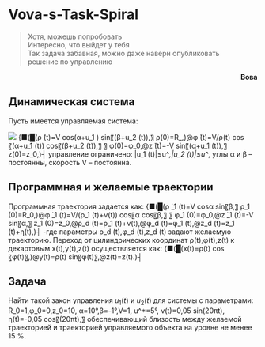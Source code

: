 # Vova-s-Task-Spiral

>Хотя, можешь попробовать  
>Интересно, что выйдет у тебя  
>Так задача забавная, можно даже наверн опубликовать  
>решение по управлению  

**<p align="right">Вова</p>**
## Динамическая система  

Пусть имеется управляемая система:

![](//http://latex.numberempire.com/render?%5Cleft%5C%7B%5Cbegin%7Bmatrix%7D%0A%5Cdot%7B%5Crho%7D%28t%29%3DV%5Ccos%28%5Calpha%2Bu_1%28t%29%29sin%28%5Cbeta%2Bu_2%28t%29%29%2C%20%5Crho%280%29%3DR_0%2C%0A%5C%5C%20%0A%5Cdot%7B%5Cphi%7D%28t%29%3D%5Cdfrac%7BV%7D%7B%5Crho%28t%29%7Dcos%28%5Calpha%2Bu_1%28t%29%29cos%28%5Cbeta%2Bu_2%28t%29%29%2C%20%5Cphi%280%29%3D%5Cphi_0%2C%0A%5C%5C%0A%5Cdot%7Bz%7D%28t%29%3D-Vsin%28%5Calpha%2Bu_1%28t%29%29%2C%20z%280%29%3Dz_0.%0A%5Cend%7Bmatrix%7D%5Cright.&sig=72731c962180807bdec9220e9ab9b0e6)
{■(█(ρ ̇(t)=V cos⁡(α+u_1 )  sin⁡〖(β+u_2 (t)),〗  ρ(0)=R_,)@φ ̇(t)=V/ρ(t)   cos⁡〖(α+u_1 (t))  cos⁡〖(β+u_2 (t)),〗 〗  φ(0)=φ_0,@z ̇(t)=-V sin⁡〖(α+u_1 (t)),〗  z(0)=z_0,)┤
управление ограничено: |u_1 (t)|≤u^*,|u_2 (t)|≤u^*,
углы α и β – постоянны, скорость V – постоянна.

## Программная и желаемые траектории  

Программная траектория задается как:
{■(█(ρ ̇_1 (t)=V cos⁡α  sin⁡〖β,〗  ρ_1 (0)=R_0,)@φ ̇_1 (t)=V/(ρ_1 (t)+ν(t))  cos⁡〖α cos⁡〖β,〗 〗  φ_1 (0)=φ_0,@z ̇_1 (t)=-V sin⁡〖α,〗  z_1 (0)=z_0,@ρ_d (t)=ρ_1 (t)+ν(t),@φ_d (t)=φ_1 (t),@z_d (t)=z_1 (t)+η(t),)┤
-где параметры ρ_d (t),φ_d (t),z_d (t) задают желаемую траекторию.
Переход от цилиндрических координат ρ(t),φ(t),z(t) к декартовым x(t),y(t),z(t) осуществляется как:
{■(█(x(t)=ρ(t)  cos⁡〖φ(t)〗,)@y(t)=ρ(t)  sin⁡〖φ(t)〗,@z(t)=z(t).)┤

## Задача  

Найти такой закон управления $u_1 (t)$ и $u_2 (t)$ для системы с параметрами:
R_0=1,φ_0=0,z_0=10, 
α=10°,β=-1°,V=1, 
u^*=5°,
ν(t)=0,05 sin⁡(20πt),
η(t)=-0,05 cos⁡〖(20πt),〗
обеспечивающий близость между желаемой траекторией и траекторией управляемого объекта на уровне не менее 15 %.
